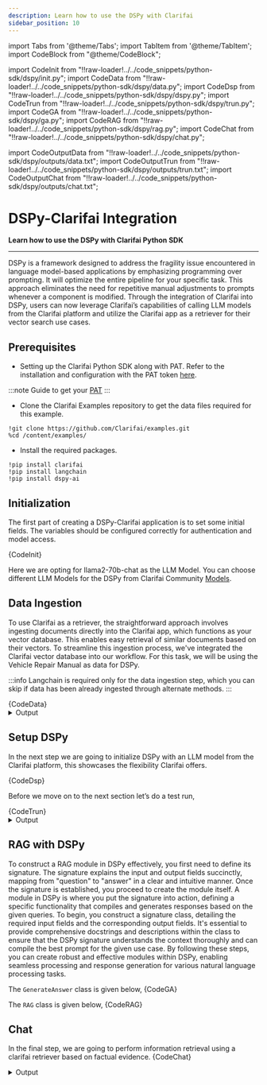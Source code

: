```yaml
---
description: Learn how to use the DSPy with Clarifai
sidebar_position: 10
---
```


import Tabs from '@theme/Tabs';
import TabItem from '@theme/TabItem';
import CodeBlock from "@theme/CodeBlock";

import CodeInit from "!!raw-loader!../../code_snippets/python-sdk/dspy/init.py";
import CodeData from "!!raw-loader!../../code_snippets/python-sdk/dspy/data.py";
import CodeDsp from "!!raw-loader!../../code_snippets/python-sdk/dspy/dspy.py";
import CodeTrun from "!!raw-loader!../../code_snippets/python-sdk/dspy/trun.py";
import CodeGA from "!!raw-loader!../../code_snippets/python-sdk/dspy/ga.py";
import CodeRAG from "!!raw-loader!../../code_snippets/python-sdk/dspy/rag.py";
import CodeChat from "!!raw-loader!../../code_snippets/python-sdk/dspy/chat.py";


import CodeOutputData from "!!raw-loader!../../code_snippets/python-sdk/dspy/outputs/data.txt";
import CodeOutputTrun from "!!raw-loader!../../code_snippets/python-sdk/dspy/outputs/trun.txt";
import CodeOutputChat from "!!raw-loader!../../code_snippets/python-sdk/dspy/outputs/chat.txt";


# DSPy-Clarifai Integration

**Learn how to use the DSPy with Clarifai Python SDK**
<hr />

DSPy is a framework designed to address the fragility issue encountered in language model-based applications by emphasizing programming over prompting. It will optimize the entire pipeline for your specific task. This approach eliminates the need for repetitive manual adjustments to prompts whenever a component is modified. Through the integration of Clarifai into DSPy, users can now leverage Clarifai’s capabilities of calling LLM models from the Clarifai platform and utilize the Clarifai app as a retriever for their vector search use cases.


## Prerequisites

* Setting up the Clarifai Python SDK along with PAT. Refer to the installation and configuration with the PAT token [here](https://docs.clarifai.com/python-sdk/sdk-overview/).

:::note
Guide to get your [PAT](https://docs.clarifai.com/clarifai-basics/authentication/personal-access-tokens)
:::

* Clone the Clarifai Examples repository to get the data files required for this example.
```
!git clone https://github.com/Clarifai/examples.git
%cd /content/examples/
```
* Install the required packages.
```
!pip install clarifai
!pip install langchain
!pip install dspy-ai
```

## Initialization

The first part of creating a DSPy-Clarifai application is to set some initial fields. The variables should be configured correctly for authentication and model access.

<Tabs>
<TabItem value="python" label="Python">
    <CodeBlock className="language-python">{CodeInit}</CodeBlock>
</TabItem>
</Tabs>

Here we are opting for llama2-70b-chat as the LLM Model. You can choose different LLM Models for the DSPy from Clarifai Community [Models](https://clarifai.com/explore/models?filterData=%5B%7B%22field%22%3A%22use_cases%22%2C%22value%22%3A%5B%22llm%22%5D%7D%5D&page=1&perPage=24).


## Data Ingestion

To use Clarifai as a retriever, the straightforward approach involves ingesting documents directly into the Clarifai app, which functions as your vector database. This enables easy retrieval of similar documents based on their vectors. To streamline this ingestion process, we've integrated the Clarifai vector database into our workflow. For this task, we will be using the Vehicle Repair Manual as data for DSPy. 

:::info
Langchain is required only for the data ingestion step, which you can skip if data has been already ingested through alternate methods.
:::

<Tabs>
<TabItem value="python" label="Python">
    <CodeBlock className="language-python">{CodeData}</CodeBlock>
</TabItem>
</Tabs>
<details>
  <summary>Output</summary>
   <CodeBlock className="language-python">{CodeOutputData}</CodeBlock>
</details>



## Setup DSPy

In the next step we are going to initialize DSPy with an LLM model from the Clarifai platform, this showcases the flexibility Clarifai offers. 

<Tabs>
<TabItem value="python" label="Python">
    <CodeBlock className="language-python">{CodeDsp}</CodeBlock>
</TabItem>
</Tabs>

Before we move on to the next section let’s do a test run,

<Tabs>
<TabItem value="python" label="Python">
    <CodeBlock className="language-python">{CodeTrun}</CodeBlock>
</TabItem>
</Tabs>
<details>
  <summary>Output</summary>
   <CodeBlock className="language-python">{CodeOutputTrun}</CodeBlock>
</details>


## RAG with DSPy

To construct a RAG module in DSPy effectively, you first need to define its signature. The signature explains the input and output fields succinctly, mapping from "question" to "answer" in a clear and intuitive manner. Once the signature is established, you proceed to create the module itself. A module in DSPy is where you put the signature into action, defining a specific functionality that compiles and generates responses based on the given queries. To begin, you construct a signature class, detailing the required input fields and the corresponding output fields. It's essential to provide comprehensive docstrings and descriptions within the class to ensure that the DSPy signature understands the context thoroughly and can compile the best prompt for the given use case. By following these steps, you can create robust and effective modules within DSPy, enabling seamless processing and response generation for various natural language processing tasks.

The ```GenerateAnswer``` class is given below,
<Tabs>
<TabItem value="python" label="Python">
    <CodeBlock className="language-python">{CodeGA}</CodeBlock>
</TabItem>
</Tabs>

The ```RAG``` class is given below,
<Tabs>
<TabItem value="python" label="Python">
    <CodeBlock className="language-python">{CodeRAG}</CodeBlock>
</TabItem>
</Tabs>

## Chat

In the final step, we are going to perform information retrieval using a clarifai retriever based on factual evidence.
<Tabs>
<TabItem value="python" label="Python">
    <CodeBlock className="language-python">{CodeChat}</CodeBlock>
</TabItem>
</Tabs>
<details>
  <summary>Output</summary>
   <CodeBlock className="language-python">{CodeOutputChat}</CodeBlock>
</details>